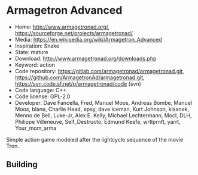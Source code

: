 # Armagetron Advanced

- Home: http://www.armagetronad.org/, https://sourceforge.net/projects/armagetronad/
- Media: https://en.wikipedia.org/wiki/Armagetron_Advanced
- Inspiration: Snake
- State: mature
- Download: http://www.armagetronad.org/downloads.php
- Keyword: action
- Code repository: https://gitlab.com/armagetronad/armagetronad.git, https://github.com/ArmagetronAd/armagetronad.git, https://svn.code.sf.net/p/armagetronad/code (svn)
- Code language: C++
- Code license: GPL-2.0
- Developer: Dave Fancella, Fred, Manuel Moos, Andreas Bombe, Manuel Moos, blane, Charlie Head, epsy, dave iceman, Kurt Johnson, klaxnek, Menno de Bell, Luke-Jr, Alex E. Kelly, Michael Lechtermann, MocI, DLH, Philippe Villeneuve, Self_Destructo, Edmund Keefe, wrtlprnft, yarrt, Your_mom_arma

Simple action game modeled after the lightcycle sequence of the movie Tron.

## Building


